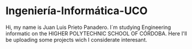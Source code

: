 # Ingeniería-Informática-UCO
Hi, my name is Juan Luis Prieto Panadero. 
I´m studying Engineering informatic on the HIGHER POLYTECHNIC SCHOOL OF CÓRDOBA.
Here I'll be uploading some projects wich I considerate interesant.
